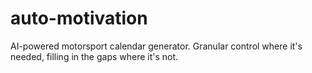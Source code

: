 # auto-motivation
AI-powered motorsport calendar generator. Granular control where it's needed, filling in the gaps where it's not.
